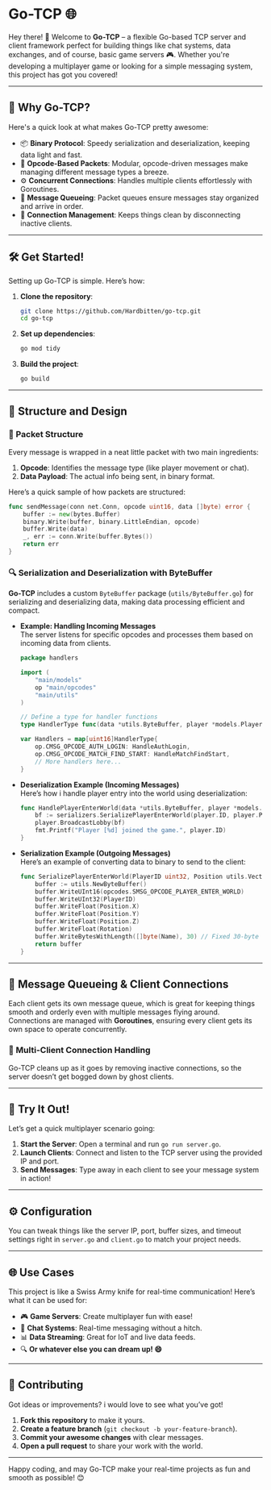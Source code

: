 
# Go-TCP 🌐

Hey there! 👋 Welcome to **Go-TCP** – a flexible Go-based TCP server and client framework perfect for building things like chat systems, data exchanges, and of course, basic game servers 🎮. Whether you're developing a multiplayer game or looking for a simple messaging system, this project has got you covered!

---

## 🚀 Why Go-TCP?

Here's a quick look at what makes Go-TCP pretty awesome:

- 📦 **Binary Protocol**: Speedy serialization and deserialization, keeping data light and fast.
- 🔄 **Opcode-Based Packets**: Modular, opcode-driven messages make managing different message types a breeze.
- ⚙️ **Concurrent Connections**: Handles multiple clients effortlessly with Goroutines.
- 📨 **Message Queueing**: Packet queues ensure messages stay organized and arrive in order.
- 🔗 **Connection Management**: Keeps things clean by disconnecting inactive clients.

---

## 🛠 Get Started!

Setting up Go-TCP is simple. Here’s how:

1. **Clone the repository**:

    ```bash
    git clone https://github.com/Hardbitten/go-tcp.git
    cd go-tcp
    ```

2. **Set up dependencies**:

    ```bash
    go mod tidy
    ```

3. **Build the project**:

    ```bash
    go build
    ```

---

## 🎨 Structure and Design

### 📑 Packet Structure

Every message is wrapped in a neat little packet with two main ingredients:

1. **Opcode**: Identifies the message type (like player movement or chat).
2. **Data Payload**: The actual info being sent, in binary format.

Here’s a quick sample of how packets are structured:

```go
func sendMessage(conn net.Conn, opcode uint16, data []byte) error {
    buffer := new(bytes.Buffer)
    binary.Write(buffer, binary.LittleEndian, opcode)
    buffer.Write(data)
    _, err := conn.Write(buffer.Bytes())
    return err
}
```

### 🔍 Serialization and Deserialization with ByteBuffer

**Go-TCP** includes a custom `ByteBuffer` package (`utils/ByteBuffer.go`) for serializing and deserializing data, making data processing efficient and compact.

- **Example: Handling Incoming Messages**  
  The server listens for specific opcodes and processes them based on incoming data from clients.

  ```go
  package handlers

  import (
      "main/models"
      op "main/opcodes"
      "main/utils"
  )

  // Define a type for handler functions
  type HandlerType func(data *utils.ByteBuffer, player *models.Player)

  var Handlers = map[uint16]HandlerType{
      op.CMSG_OPCODE_AUTH_LOGIN: HandleAuthLogin,
      op.CMSG_OPCODE_MATCH_FIND_START: HandleMatchFindStart,
      // More handlers here...
  }
  ```

- **Deserialization Example (Incoming Messages)**  
  Here’s how i handle player entry into the world using deserialization:

  ```go
  func HandlePlayerEnterWorld(data *utils.ByteBuffer, player *models.Player) {
      bf := serializers.SerializePlayerEnterWorld(player.ID, player.Position, player.Rotation, player.Name)
      player.BroadcastLobby(bf)
      fmt.Printf("Player [%d] joined the game.", player.ID)
  }
  ```

- **Serialization Example (Outgoing Messages)**  
  Here’s an example of converting data to binary to send to the client:

  ```go
  func SerializePlayerEnterWorld(PlayerID uint32, Position utils.Vector3, Rotation float32, Name string) *utils.ByteBuffer {
      buffer := utils.NewByteBuffer()
      buffer.WriteUInt16(opcodes.SMSG_OPCODE_PLAYER_ENTER_WORLD)
      buffer.WriteUInt32(PlayerID)
      buffer.WriteFloat(Position.X)
      buffer.WriteFloat(Position.Y)
      buffer.WriteFloat(Position.Z)
      buffer.WriteFloat(Rotation)
      buffer.WriteBytesWithLength([]byte(Name), 30) // Fixed 30-byte length
      return buffer
  }
  ```

---

## 🔄 Message Queueing & Client Connections

Each client gets its own message queue, which is great for keeping things smooth and orderly even with multiple messages flying around. Connections are managed with **Goroutines**, ensuring every client gets its own space to operate concurrently.

### 🤹 Multi-Client Connection Handling

Go-TCP cleans up as it goes by removing inactive connections, so the server doesn’t get bogged down by ghost clients.

---

## 🧪 Try It Out!

Let’s get a quick multiplayer scenario going:

1. **Start the Server**: Open a terminal and run `go run server.go`.
2. **Launch Clients**: Connect and listen to the TCP server using the provided IP and port.
3. **Send Messages**: Type away in each client to see your message system in action!

---

## ⚙️ Configuration

You can tweak things like the server IP, port, buffer sizes, and timeout settings right in `server.go` and `client.go` to match your project needs.

---

## 🌐 Use Cases

This project is like a Swiss Army knife for real-time communication! Here’s what it can be used for:

- 🎮 **Game Servers**: Create multiplayer fun with ease!
- 💬 **Chat Systems**: Real-time messaging without a hitch.
- 📊 **Data Streaming**: Great for IoT and live data feeds.
- 🔍 **Or whatever else you can dream up! 😄**

---

## 🤝 Contributing

Got ideas or improvements? i would love to see what you’ve got!

1. **Fork this repository** to make it yours.
2. **Create a feature branch** (`git checkout -b your-feature-branch`).
3. **Commit your awesome changes** with clear messages.
4. **Open a pull request** to share your work with the world.
---

Happy coding, and may Go-TCP make your real-time projects as fun and smooth as possible! 😊
